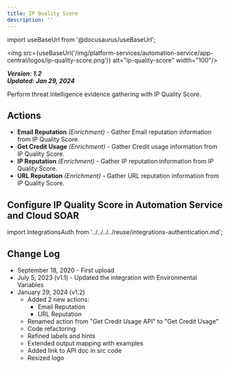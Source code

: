 ```yaml
---
title: IP Quality Score
description: ''
---
```

import useBaseUrl from '@docusaurus/useBaseUrl';

<img src={useBaseUrl('/img/platform-services/automation-service/app-central/logos/ip-quality-score.png')} alt="ip-quality-score" width="100"/>

***Version: 1.2  
Updated: Jan 29, 2024***

Perform threat intelligence evidence gathering with IP Quality Score.

## Actions

* **Email Reputation** *(Enrichment)* - Gather Email reputation information from IP Quality Score.
* **Get Credit Usage** *(Enrichment)* - Gather Credit usage information from IP Quality Score.
* **IP Reputation** *(Enrichment)* - Gather IP reputation information from IP Quality Score.
* **URL Reputation** *(Enrichment)* - Gather URL reputation information from IP Quality Score.

## Configure IP Quality Score in Automation Service and Cloud SOAR

import IntegrationsAuth from '../../../../reuse/integrations-authentication.md';

<IntegrationsAuth/>

## Change Log

* September 18, 2020 - First upload
* July 5, 2023 (v1.1) - Updated the integration with Environmental Variables
* January 29, 2024 (v1.2)
    * Added 2 new actions:
        * Email Reputation
        * URL Reputation
    * Renamed action from "Get Credit Usage API" to "Get Credit Usage"
    * Code refactoring
    * Refined labels and hints
    * Extended output mapping with examples
    * Added link to API doc in src code
    * Resized logo
